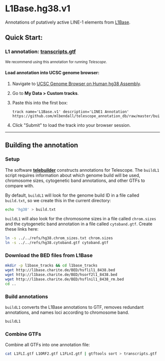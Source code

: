 # L1Base.hg38.v1

Annotations of putatively active LINE-1 elements from [L1Base](http://l1base.charite.de/).

## Quick Start:

### L1 annotation: [transcripts.gtf](https://github.com/mlbendall/telescope_annotation_db/raw/master/builds/L1Base.hg38.v1/transcripts.gtf)

<sup>We recommend using this annotation for running *Telescope*. </sup>

#### Load annotation into UCSC genome browser:

1.  Navigate to [UCSC Genome Browser on Human hg38 Assembly](http://genome.ucsc.edu/cgi-bin/hgTracks?db=hg38).
2. Go to **My Data > Custom tracks**.
3. Paste this into the first box:


    ```
    track name='L1Base.v1' description='LINE1 Annotation'
    https://github.com/mlbendall/telescope_annotation_db/raw/master/builds/L1Base.hg38.v1/transcripts.gtf
    ```

4. Click "Submit" to load the track into your browser session. 

-----



## Building the annotation

### Setup

The software **[telebuilder](https://github.com/mlbendall/telebuilder)** constructs annotations for Telescope. The `buildL1` script requires information about which genome build will be used, chromosome sizes, cytogenetic band annotations, and other GTFs to compare with.

By default, `buildL1` will look for the genome build ID in a file called `build.txt`, so we create this in the current directory:

```bash
echo 'hg38' > build.txt
```

`buildL1` will also look for the chromosome sizes in a file called `chrom.sizes` and the cytogenetic band annotation in a file called `cytoband.gtf`. Create these links here:

```bash
ln -s ../../refs/hg38.chrom_sizes.txt chrom.sizes
ln -s ../../refs/hg38.cytoband.gtf cytoband.gtf
```

### Download the BED files from L1Base

```bash
mkdir -p l1base_tracks && cd l1base_tracks
wget http://l1base.charite.de/BED/hsflil1_8438.bed
wget http://l1base.charite.de/BED/hsorf2l1_8438.bed
wget http://l1base.charite.de/BED/hsflnil1_8438_rm.bed
cd ..
```

### Build annotations

`buildL1` converts the L1Base annotations to GTF, removes redundant annotations, and names loci according to chromosome band.

```bash
buildL1
```

### Combine GTFs

Combine all GTFs into one annotation file:

```bash
cat L1FLI.gtf L1ORF2.gtf L1FLnI.gtf | gtftools sort > transcripts.gtf
```
